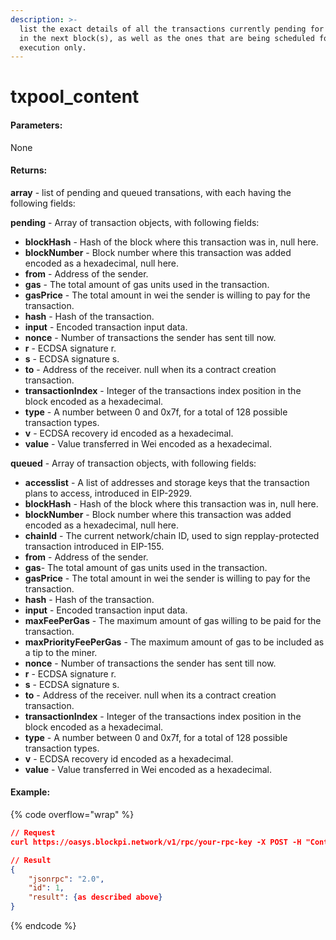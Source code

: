 ```yaml
---
description: >-
  list the exact details of all the transactions currently pending for inclusion
  in the next block(s), as well as the ones that are being scheduled for future
  execution only.
---
```


# txpool\_content

#### **Parameters:**

None

#### Returns:

**array** - list of pending and queued transations, with each having the following fields:

**pending** - Array of transaction objects, with following fields:

* **blockHash** - Hash of the block where this transaction was in, null here.
* **blockNumber** - Block number where this transaction was added encoded as a hexadecimal, null here.
* **from** - Address of the sender.
* **gas** - The total amount of gas units used in the transaction.
* **gasPrice** - The total amount in wei the sender is willing to pay for the transaction.
* **hash** - Hash of the transaction.
* **input** - Encoded transaction input data.
* **nonce** - Number of transactions the sender has sent till now.
* **r** - ECDSA signature r.
* **s** - ECDSA signature s.
* **to** - Address of the receiver. null when its a contract creation transaction.
* **transactionIndex** - Integer of the transactions index position in the block encoded as a hexadecimal.
* **type** - A number between 0 and 0x7f, for a total of 128 possible transaction types.
* **v** - ECDSA recovery id encoded as a hexadecimal.
* **value** - Value transferred in Wei encoded as a hexadecimal.

**queued** - Array of transaction objects, with following fields:

* **accesslist** - A list of addresses and storage keys that the transaction plans to access, introduced in EIP-2929.
* **blockHash** - Hash of the block where this transaction was in, null here.
* **blockNumber** - Block number where this transaction was added encoded as a hexadecimal, null here.
* **chainId** - The current network/chain ID, used to sign repplay-protected transaction introduced in EIP-155.
* **from** - Address of the sender.
* **gas**- The total amount of gas units used in the transaction.
* **gasPrice** - The total amount in wei the sender is willing to pay for the transaction.
* **hash** - Hash of the transaction.
* **input** - Encoded transaction input data.
* **maxFeePerGas** - The maximum amount of gas willing to be paid for the transaction.
* **maxPriorityFeePerGas** - The maximum amount of gas to be included as a tip to the miner.
* **nonce** - Number of transactions the sender has sent till now.
* **r** - ECDSA signature r.
* **s** - ECDSA signature s.
* **to** - Address of the receiver. null when its a contract creation transaction.
* **transactionIndex** - Integer of the transactions index position in the block encoded as a hexadecimal.
* **type** - A number between 0 and 0x7f, for a total of 128 possible transaction types.
* **v** - ECDSA recovery id encoded as a hexadecimal.
* **value** - Value transferred in Wei encoded as a hexadecimal.

#### Example:

{% code overflow="wrap" %}
```json
// Request
curl https://oasys.blockpi.network/v1/rpc/your-rpc-key -X POST -H "Content-Type: application/json" --data '{"jsonrpc":"2.0","method":"txpool_content","params":[],"id":1}'

// Result
{
    "jsonrpc": "2.0",
    "id": 1,
    "result": {as described above}
}
```
{% endcode %}
